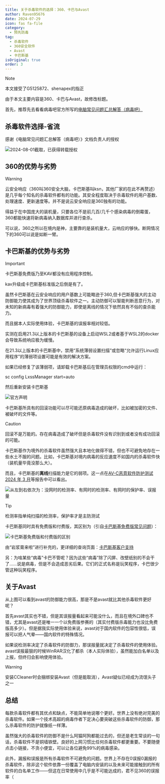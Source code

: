 ```yaml
---
title: 关于杀毒软件的选择：360、卡巴与Avast
author: Raven95676
date: 2024-07-29
icon: fas fa-file
category:
  - 预先防毒
tag:
  - 杀毒软件
  - 360安全软件
  - Avast
  - 卡巴斯基
isOriginal: true
order: 3
---
```

> [!note]
> 本文接受了G5125872、shenapex的指正
>
> 由于本文主要内容是360、卡巴与Avast，故修改标题。

首先，推荐先去看看病毒吧官方所写的[电脑常见问题汇总解答（病毒吧）](https://docs.qq.com/doc/DSU9mbmt5SHp2YmFS)

## 杀毒软件选择-省流

感谢《电脑常见问题汇总解答（病毒吧）》文档负责人的授权

![2024-08-01截取，已获得转载授权](https://pic.imgdb.cn/item/66b709f9d9c307b7e98a20b9.png)

## 360的优势与劣势

> [!warning]
> 云安全响应（360叫360安全大脑，卡巴斯基叫ksn，其他厂家的在此不再赘述）是几乎每个知名的杀毒软件都有的功能。其安全程度取决于杀毒软件的用户基数、处理速度、更新速度等。并不是说云安全响应是360独有的功能。

得益于在中国庞大的装机量，只要各位不是前几百/几千个感染病毒的倒霉蛋，360都能快速将新病毒纳入数据库并进行查杀。

可以说，360之所以在境内是神，主要靠的是装机量大，云响应的够快。断网情况下的360可以说是如断一臂。

## 卡巴斯基的优势与劣势

> [!important]
> 卡巴斯基免费版乃至KAV都没有应用程序控制。
>
> kav升级成卡巴斯基标准版之后倒是有了。

虽然卡巴斯基在云安全响应的用户基数上可能略逊于360,但卡巴斯基强大的主动防御能力使其成为了世界顶级杀毒软件之一。主动防御可以智能判断恶意行为，对未知的新病毒有着强大的防御能力，即使是离线的情况下依然具有不俗的查杀能力。

而且据本人实际使用体验，卡巴斯基的误报率相对较低。

实测在启用21.3以上版本的卡巴斯基的设备上启动WSL2或者基于WSL2的docker会导致系统响应极为缓慢。

在21.3以上版本的卡巴斯基中，禁用“系统薄弱设置扫描”或忽略“允许运行Linux应用程序”的薄弱项设置可能是有效的解决方案。

如果已经修复了该薄弱项，请卸载卡巴斯基后在管理员权限的cmd中运行：

sc config LxssManager start=auto

然后重新安装卡巴斯基

![官方声明](https://pic.imgdb.cn/item/66c1c82dd9c307b7e9025980.png)

卡巴斯基所具有的回滚功能可以尽可能还原病毒造成的破坏，比如被加密的文件、被破坏的文件等。

> [!caution]
> 回滚不是万能的。存在病毒造成了破坏但是杀毒软件没有识别到或者没有成功回滚的可能。

卡巴斯基作为境外的杀毒软件虽然强大且本地化做得不错，但也不可避免地存在一些水土不服的问题。比如，卡巴斯基对境内病毒的反应速度不如国内的杀毒软件快（装机量毕竟没那么大）。

而且，卡巴斯基的**离线**扫描能力是它的弱项。这一点在[AV-C恶意软件防护测试 2024 年 3 月](https://www.av-comparatives.org/tests/malware-protection-test-march-2024/)等报告中可以看出。

![从左到右依次为：没网时的检测率、有网时的检测率、有网时的保护率、误报量](https://pic.imgdb.cn/item/66b70a0dd9c307b7e98a40b0.png)

> [!tip]
> 检测率指单纯扫描的检测率，保护率才是主防测试

卡巴斯基同时具有免费版和付费版，其区别为（引自[卡巴斯基免费版常见问题](https://www.kaspersky.com.cn/blog/kaspersky-free-faq/8245/)）：

![卡巴斯基免费版和付费版的区别](https://pic.imgdb.cn/item/66b70a17d9c307b7e98a4faf.png)

由“岩浆膏来啦”进行补充的，更详细的查询页面：[卡巴斯基客户支持](https://support.kaspersky.cn/consumer)

另：为啥某些“病毒”卡巴不管呢？因为这些“病毒”除了闪屏、改壁纸别的不会干了……说是病毒，但是不会造成恶劣后果。它们的正式名称是玩笑程序，卡巴很少管这种玩笑程序。

## 关于Avast

从上图可以看到avast的防御能力很高，那是不是avast就比其他杀毒软件更好呢？

首先avast其实也不错，但是其误报量看起来可能没什么，而且在境外口碑也不错，尤其是avast还是唯一一个以免费版参赛的（其实付费版杀毒能力也没比免费版高多少）。但是据我实际使用体验来说，avast对于国内软件的包容性很低，误报可以把人气晕——国内软件的特殊情况。

如果说检测率决定了杀毒软件的防御力，那误报量就决定了杀毒软件的使用体验。avast误报最狠的时候WinRAR汉化了都杀（本人实际体验），虽然能加白名单以及上报，但终归会影响使用体验。

> [!warning]
> 安装CCleaner时会捆绑安装Avast（但是能取消），Avast疑似已经成为流氓头子之一

## 总结

每款杀毒软件都有其优点和缺点，不能简单地说哪个更好。世界上没有绝对完美的杀毒软件。如果一个技术高超的病毒作者下定决心要突破这些杀毒软件的防御，那么杀毒软件的防护就像纸一样薄。

虽然强大的杀毒软件的防御不是什么阿猫阿狗都能过去的，但还是老生常谈的一句话，杀毒软件不是铜墙铁壁。良好的上网习惯比任何杀毒软件都更重要。不要随便点击小链接，不贪小便宜，可以让各位避免99%的病毒感染。

此外，漏报和误报是所有杀毒软件不可避免的问题。世界上不存在0误报0漏报的杀毒软件，除非这个软件依靠一份覆盖了电脑内安装的以及未来可能接触到的所有软件的白名单工作——但这在日常使用中几乎是不可能达成的，君不见360的误报率（
